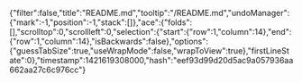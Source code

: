 {"filter":false,"title":"README.md","tooltip":"/README.md","undoManager":{"mark":-1,"position":-1,"stack":[]},"ace":{"folds":[],"scrolltop":0,"scrollleft":0,"selection":{"start":{"row":1,"column":14},"end":{"row":1,"column":14},"isBackwards":false},"options":{"guessTabSize":true,"useWrapMode":false,"wrapToView":true},"firstLineState":0},"timestamp":1421619308000,"hash":"eef93d99d20d5ac9a057936aa662aa27c6c976cc"}